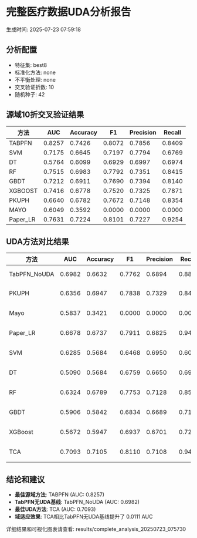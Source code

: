# 完整医疗数据UDA分析报告

生成时间: 2025-07-23 07:59:18

## 分析配置

- 特征集: best8
- 标准化方法: none
- 不平衡处理: none
- 交叉验证折数: 10
- 随机种子: 42

## 源域10折交叉验证结果

| 方法 | AUC | Accuracy | F1 | Precision | Recall |
|------|-----|----------|----|-----------| -------|
| TABPFN | 0.8257 | 0.7426 | 0.8072 | 0.7856 | 0.8409 |
| SVM | 0.7175 | 0.6645 | 0.7197 | 0.7794 | 0.6769 |
| DT | 0.5764 | 0.6099 | 0.6929 | 0.6997 | 0.6974 |
| RF | 0.7515 | 0.6983 | 0.7792 | 0.7351 | 0.8415 |
| GBDT | 0.7212 | 0.6911 | 0.7690 | 0.7394 | 0.8140 |
| XGBOOST | 0.7416 | 0.6778 | 0.7520 | 0.7325 | 0.7871 |
| PKUPH | 0.6640 | 0.6782 | 0.7672 | 0.7148 | 0.8354 |
| MAYO | 0.6049 | 0.3592 | 0.0000 | 0.0000 | 0.0000 |
| Paper_LR | 0.7631 | 0.7224 | 0.8101 | 0.7227 | 0.9254 |

## UDA方法对比结果

| 方法 | AUC | Accuracy | F1 | Precision | Recall | 类型 |
|------|-----|----------|----|-----------| -------|------|
| TabPFN_NoUDA | 0.6982 | 0.6632 | 0.7762 | 0.6894 | 0.8880 | TabPFN基线 |
| PKUPH | 0.6356 | 0.6947 | 0.7838 | 0.7329 | 0.8474 | 传统基线 |
| Mayo | 0.5837 | 0.3421 | 0.0000 | 0.0000 | 0.0000 | 传统基线 |
| Paper_LR | 0.6678 | 0.6737 | 0.7911 | 0.6825 | 0.9429 | 传统基线 |
| SVM | 0.6285 | 0.5684 | 0.6468 | 0.6950 | 0.6064 | 机器学习基线 |
| DT | 0.5090 | 0.5684 | 0.6759 | 0.6650 | 0.6942 | 机器学习基线 |
| RF | 0.6324 | 0.6789 | 0.7753 | 0.7128 | 0.8538 | 机器学习基线 |
| GBDT | 0.5906 | 0.5842 | 0.6834 | 0.6689 | 0.7109 | 机器学习基线 |
| XGBoost | 0.5672 | 0.5947 | 0.6937 | 0.6701 | 0.7244 | 机器学习基线 |
| TCA | 0.7093 | 0.7105 | 0.8110 | 0.7108 | 0.9440 | UDA方法 |

## 结论和建议

- **最佳源域方法**: TABPFN (AUC: 0.8257)
- **TabPFN无UDA基线**: TabPFN_NoUDA (AUC: 0.6982)
- **最佳UDA方法**: TCA (AUC: 0.7093)
- **域适应效果**: TCA相比TabPFN无UDA基线提升了 0.0111 AUC

详细结果和可视化图表请查看: results/complete_analysis_20250723_075730